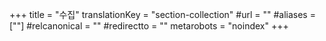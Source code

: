 +++
title = "수집"
translationKey = "section-collection"
#url = ""
#aliases = [""]
#relcanonical = ""
#redirectto = ""
metarobots = "noindex"
+++
